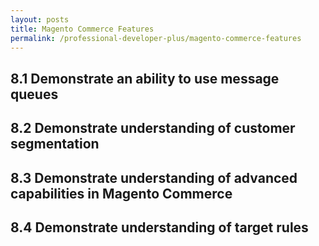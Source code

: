 ```yaml
---
layout: posts
title: Magento Commerce Features
permalink: /professional-developer-plus/magento-commerce-features
---
```


## 8.1 Demonstrate an ability to use message queues
## 8.2 Demonstrate understanding of customer segmentation 
## 8.3 Demonstrate understanding of advanced capabilities in Magento Commerce
## 8.4 Demonstrate understanding of target rules

